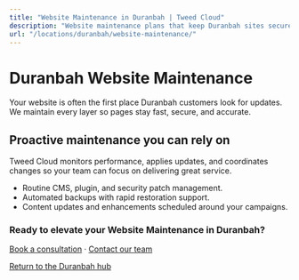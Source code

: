 ```yaml
---
title: "Website Maintenance in Duranbah | Tweed Cloud"
description: "Website maintenance plans that keep Duranbah sites secure and up to date."
url: "/locations/duranbah/website-maintenance/"
---
```


# Duranbah Website Maintenance

Your website is often the first place Duranbah customers look for updates. We maintain every layer so pages stay fast, secure, and accurate.

## Proactive maintenance you can rely on

Tweed Cloud monitors performance, applies updates, and coordinates changes so your team can focus on delivering great service.

- Routine CMS, plugin, and security patch management.
- Automated backups with rapid restoration support.
- Content updates and enhancements scheduled around your campaigns.

### Ready to elevate your Website Maintenance in Duranbah?

[Book a consultation](/consultation/) · [Contact our team](/contact/)

[Return to the Duranbah hub](/locations/duranbah/)
